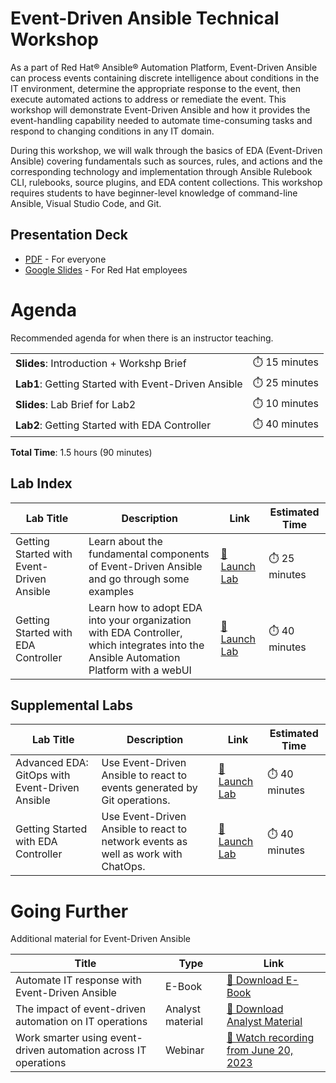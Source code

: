 # Event-Driven Ansible Technical Workshop

As a part of Red Hat® Ansible® Automation Platform, Event-Driven Ansible can process events containing discrete intelligence about conditions in the IT environment, determine the appropriate response to the event, then execute automated actions to address or remediate the event. This workshop will demonstrate Event-Driven Ansible and how it provides the event-handling capability needed to automate time-consuming tasks and respond to changing conditions in any IT domain. 

During this workshop, we will walk through the basics of EDA (Event-Driven Ansible) covering fundamentals such as sources, rules, and actions and the corresponding technology and implementation through Ansible Rulebook CLI, rulebooks, source plugins, and EDA content collections.  This workshop requires students to have beginner-level knowledge of command-line Ansible, Visual Studio Code, and Git.

## Presentation Deck

- [PDF](decks/lab-eda-gitops.pdf) - For everyone
- [Google Slides](https://docs.google.com/presentation/d/1wrJ90OEvkais6wcyinMq42uv1_VJJQlzrxHy8UgC220/edit?usp=sharing) - For Red Hat employees

# Agenda

Recommended agenda for when there is an instructor teaching.

<table>
<tbody>
<tr>
<td><b>Slides</b>: Introduction + Workshp Brief</td>
<td>⏱️ 15 minutes</td>
</tr>
<tr>
<td><b>Lab1</b>: Getting Started with Event-Driven Ansible</td>
<td>⏱️ 25 minutes</td>
</tr>
<tr>
<td><b>Slides</b>: Lab Brief for Lab2</td>
<td>⏱️ 10 minutes</td>
</tr>
<tr>
<td><b>Lab2</b>: Getting Started with EDA Controller</td>
<td>⏱️ 40 minutes</td>
</tr>
</tbody>
</table>
<b>Total Time</b>: 1.5 hours (90 minutes)

## Lab Index

<table>
<thead>
<tr>
<th>Lab Title</th>
<th>Description</th>
<th>Link</th>
<th>Estimated Time</th>
</tr>
</thead>
<tbody>
<tr>
<td>Getting Started with Event-Driven Ansible</td>
<td>Learn about the fundamental components of Event-Driven Ansible and go through some examples</td>
<td><a target="_new" href="https://play.instruqt.com/embed/redhat/tracks/eda--ansible-rulebook?token=em_kn8hibVNgt0X03wZ">🚀 Launch Lab</a></td>
<td>⏱️ 25 minutes</td>
</tr>
<tr>
<td>Getting Started with EDA Controller</td>
<td>Learn how to adopt EDA into your organization with EDA Controller, which integrates into the Ansible Automation Platform with a webUI</td>
<td><a targete="_new" href="https://play.instruqt.com/embed/redhat/tracks/testing-eda-controller-dev?token=em_pnJ8mV75JMc0MhZN">🚀 Launch Lab</a></td>
<td>⏱️ 40 minutes</td>
</tr>
</tbody>
</table>

## Supplemental Labs

<table>
<thead>
<tr>
<th>Lab Title</th>
<th>Description</th>
<th>Link</th>
<th>Estimated Time</th>
</tr>
</thead>
<tbody>
<tr>
<td>Advanced EDA: GitOps with Event-Driven Ansible</td>
<td>Use Event-Driven Ansible to react to events generated by Git operations.</td>
<td><a target="_new" href="https://play.instruqt.com/embed/redhat/tracks/eda-gitops?token=em__C74PAmX2rePq7Kk">🚀 Launch Lab</a></td>
<td>⏱️ 40 minutes</td>
</tr>
<tr>
<td>Getting Started with EDA Controller</td>
<td>Use Event-Driven Ansible to react to network events as well as work with ChatOps.</td>
<td><a targete="_new" href="https://play.instruqt.com/embed/redhat/tracks/event-driven-netops?token=em_W0qtY5GifN13CZ1a">🚀 Launch Lab</a></td>
<td>⏱️ 40 minutes</td>
</tr>
</tbody>
</table>

# Going Further

Additional material for Event-Driven Ansible

<table>
<thead>
<tr>
<th>Title</th>
<th>Type</th>
<th>Link</th>
</tr>
</thead>
<tbody>
<tr>
<td>Automate IT response with Event-Driven Ansible</td>
<td>E-Book</td>
<td><a target="_new" href="https://www.redhat.com/en/engage/build-innovation-automation-20230414">📖 Download E-Book</a></td>
</tr>
<tr>
<td>The impact of event-driven automation on IT operations</td>
<td>Analyst material</td>
<td><a targete="_new" href="https://www.redhat.com/en/resources/event-driven-impact-on-it-operations-analyst-material">📒 Download Analyst Material</a></td>
</tr>
<tr>
<td>Work smarter using event-driven automation across IT operations</td>
<td>Webinar</td>
<td><a targete="_new" href="https://www.redhat.com/en/events/webinar/work-smarter-using-event-driven-automation-across-IT-operations">🎥 Watch recording from June 20, 2023</a></td>
</tr>
</tbody>
</table>
